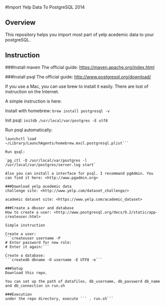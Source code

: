 #Import Yelp Data To PostgreSQL
2014
## Overview
This repository helps you import most part of yelp acedemic data to your postgreSQL.

## Instruction

###Install maven
The official guide: <https://maven.apache.org/index.html>

###Install psql
The official guide: <http://www.postgresql.org/download/>

If you use a Mac, you can use brew to install it easily.
There are lost of instruction on the Internet.

A simple instruction is here:

Install with homebrew:
`brew install postgresql -v`

Init psql:
`initdb /usr/local/var/postgres -E utf8`

Run psql automatically:
```ln -sfv /usr/local/opt/postgresql/*.plist ~/Library/LaunchAgents
launchctl load ~/Library/LaunchAgents/homebrew.mxcl.postgresql.plist```

Run qsql:

`pg_ctl -D /usr/local/var/postgres -l /usr/local/var/postgres/server.log start`

Also you can install a interface for psql. I recommand pgAdmin. You can find it here: <http://www.pgadmin.org> 

###Download yelp acedemic data
challenge site: <http://www.yelp.com/dataset_challenge/>

academic dataset site: <https://www.yelp.com/academic_dataset>

###Create a dbuser and database
How to create a user: <http://www.postgresql.org/docs/9.2/static/app-createuser.html>

Simple instruction

Create a user:
```createuser username -P
# Enter password for new role:
# Enter it again:```

Create a database:
```createdb dbname -O username -E UTF8 -e```

###Setup
Download this repo.

You can set up the path of datafiles, db_username, db_password db_name and db_connection in run.sh

###Execution
under the repo directory, execute ``` . run.sh```
    